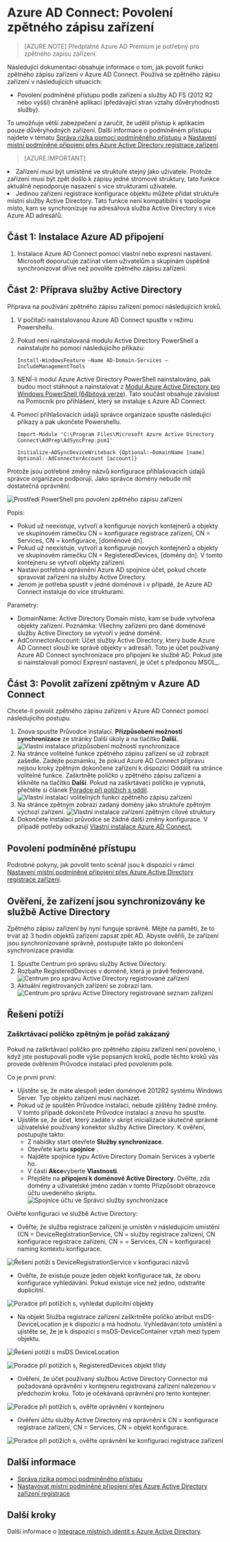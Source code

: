 <properties
    pageTitle="Azure AD Connect: Povolení zpětného zápisu zařízení | Microsoft Azure"
    description="Tento dokument podrobnosti o tom, jak povolit zpětného zápisu zařízení pomocí Azure AD Connect"
    services="active-directory"
    documentationCenter=""
    authors="billmath"
    manager="femila"
    editor="curtand"/>

<tags
    ms.service="active-directory"  
    ms.workload="identity"
    ms.tgt_pltfrm="na"
    ms.devlang="na"
    ms.topic="article"
    ms.date="08/29/2016"
    ms.author="billmath"/>

# <a name="azure-ad-connect-enabling-device-writeback"></a>Azure AD Connect: Povolení zpětného zápisu zařízení

>[AZURE.NOTE] Předplatné Azure AD Premium je potřebný pro zpětného zápisu zařízení.

Následující dokumentaci obsahuje informace o tom, jak povolit funkci zpětného zápisu zařízení v Azure AD Connect. Používá se zpětného zápisu zařízení v následujících situacích:

- Povolení podmíněné přístupu podle zařízení a služby AD FS (2012 R2 nebo vyšší) chráněné aplikací (předávající stran vztahy důvěryhodnosti služby).

To umožňuje větší zabezpečení a zaručit, že udělil přístup k aplikacím pouze důvěryhodných zařízení. Další informace o podmíněném přístupu najdete v tématu [Správa rizika pomocí podmíněného přístupu](active-directory-conditional-access.md) a [Nastavení místní podmíněné připojení přes Azure Active Directory registrace zařízení](https://msdn.microsoft.com/library/azure/dn788908.aspx).

>[AZURE.IMPORTANT]
<li>Zařízení musí být umístěné ve struktuře stejný jako uživatele. Protože zařízení musí být zpět došlo k zápisu jedné stromové struktury, tato funkce aktuálně nepodporuje nasazení s více strukturami uživatele.</li>
<li>Jedinou zařízení registrace konfigurace objektu můžete přidat struktuře místní služby Active Directory. Tato funkce není kompatibilní s topologie místo, kam se synchronizuje na adresářová služba Active Directory s více Azure AD adresářů.</li>

## <a name="part-1-install-azure-ad-connect"></a>Část 1: Instalace Azure AD připojení
1. Instalace Azure AD Connect pomocí vlastní nebo expresní nastavení. Microsoft doporučuje začínat všem uživatelům a skupinám úspěšně synchronizovat dříve než povolíte zpětného zápisu zařízení.

## <a name="part-2-prepare-active-directory"></a>Část 2: Příprava služby Active Directory
Příprava na používání zpětného zápisu zařízení pomocí následujících kroků.

1.  V počítači nainstalovanou Azure AD Connect spusťte v režimu Powershellu.

2.  Pokud není nainstalovaná modulu Active Directory PowerShell a nainstalujte ho pomocí následujícího příkazu:

    `Install-WindowsFeature –Name AD-Domain-Services –IncludeManagementTools`

3. NENÍ-li modul Azure Active Directory PowerShell nainstalováno, pak budou moct stáhnout a nainstalovat z [Modul Azure Active Directory pro Windows PowerShell (64bitová verze)](http://go.microsoft.com/fwlink/p/?linkid=236297). Tato součást obsahuje závislost na Pomocník pro přihlášení, který se instaluje s Azure AD Connect.

4.  Pomocí přihlašovacích údajů správce organizace spusťte následující příkazy a pak ukončete Powershellu.

    `Import-Module 'C:\Program Files\Microsoft Azure Active Directory Connect\AdPrep\AdSyncPrep.psm1'`

    `Initialize-ADSyncDeviceWriteback {Optional:–DomainName [name] Optional:-AdConnectorAccount [account]}`

Protože jsou potřebné změny názvů konfigurace přihlašovacích údajů správce organizace podporují. Jako správce domény nebude mít dostatečná oprávnění.

![Prostředí PowerShell pro povolení zpětného zápisu zařízení](./media/active-directory-aadconnect-feature-device-writeback/powershell.png)

Popis:

- Pokud už neexistuje, vytvoří a konfiguruje nových kontejnerů a objekty ve skupinovém rámečku CN = konfigurace registrace zařízení, CN = Services, CN = konfigurace, [doménové dn].
- Pokud už neexistuje, vytvoří a konfiguruje nových kontejnerů a objekty ve skupinovém rámečku CN = RegisteredDevices, [domény dn]. V tomto kontejneru se vytvoří objekty zařízení.
- Nastaví potřebná oprávnění Azure AD spojnice účet, pokud chcete spravovat zařízení na služby Active Directory.
- Jenom je potřeba spustit v jedné doménové i v případě, že Azure AD Connect instaluje do více strukturami.

Parametry:

- DomainName: Active Directory Domain místo, kam se bude vytvořena objekty zařízení. Poznámka: Všechny zařízení pro dané doménové služby Active Directory se vytvoří v jedné doméně.
- AdConnectorAccount: Účet služby Active Directory, který bude Azure AD Connect slouží ke správě objekty v adresáři. Toto je účet používaný Azure AD Connect synchronizace pro připojení ke službě AD. Pokud jste si nainstalovali pomocí Expresní nastavení, je účet s předponou MSOL_.

## <a name="part-3-enable-device-writeback-in-azure-ad-connect"></a>Část 3: Povolit zařízení zpětným v Azure AD Connect
Chcete-li povolit zpětného zápisu zařízení v Azure AD Connect pomocí následujícího postupu.

1.  Znova spusťte Průvodce instalací. **Přizpůsobení možností synchronizace** ze stránky Další úkoly a na tlačítko **Další.**
![Vlastní instalace přizpůsobení možností synchronizace](./media/active-directory-aadconnect-feature-device-writeback/devicewriteback2.png)
2.  Na stránce volitelné funkce zpětného zápisu zařízení se už zobrazit zašedle. Zadejte poznámku, že pokud Azure AD Connect přípravu nejsou kroky zpětným dokončené zařízení k dispozici Oddálit na stránce volitelné funkce. Zaškrtněte políčko u zpětného zápisu zařízení a klikněte na tlačítko **Další**. Pokud na zaškrtávací políčko je vypnutá, přečtěte si článek [Poradce při potížích s oddíl](#the-writeback-checkbox-is-still-disabled).
![Vlastní instalaci volitelných funkcí zpětného zápisu zařízení](./media/active-directory-aadconnect-feature-device-writeback/devicewriteback3.png)
3.  Na stránce zpětným zobrazí zadaný domény jako struktuře zpětným výchozí zařízení.
![Vlastní instalace zařízení zpětným cílové struktury](./media/active-directory-aadconnect-feature-device-writeback/devicewriteback4.png)
4.  Dokončete instalaci průvodce se žádné další změny konfigurace. V případě potřeby odkazují [Vlastní instalace Azure AD Connect.](./connect/active-directory-aadconnect-get-started-custom.md)

## <a name="enable-conditional-access"></a>Povolení podmíněné přístupu
Podrobné pokyny, jak povolit tento scénář jsou k dispozici v rámci [Nastavení místní podmíněné připojení přes Azure Active Directory registrace zařízení](https://msdn.microsoft.com/library/azure/dn788908.aspx).

## <a name="verify-devices-are-synchronized-to-active-directory"></a>Ověření, že zařízení jsou synchronizovány ke službě Active Directory
Zpětného zápisu zařízení by nyní funguje správně. Mějte na paměti, že to trvat až 3 hodin objektů zařízení zapsat zpět AD.  Abyste ověřili, že zařízení jsou synchronizované správně, postupujte takto po dokončení synchronizace pravidla:

1.  Spusťte Centrum pro správu služby Active Directory.
2.  Rozbalte RegisteredDevices v doméně, která je právě federované.
![Centrum pro správu Active Directory registrované zařízení](./media/active-directory-aadconnect-feature-device-writeback/devicewriteback5.png)
3.  Aktuální registrovaných zařízení se zobrazí tam.
![Centrum pro správu Active Directory registrované seznam zařízení](./media/active-directory-aadconnect-feature-device-writeback/devicewriteback6.png)

## <a name="troubleshooting"></a>Řešení potíží

### <a name="the-writeback-checkbox-is-still-disabled"></a>Zaškrtávací políčko zpětným je pořád zakázaný
Pokud na zaškrtávací políčko pro zpětného zápisu zařízení není povoleno, i když jste postupovali podle výše popsaných kroků, podle těchto kroků vás provede ověřením Průvodce instalací před povolením pole.

Co je první první:

- Ujistěte se, že máte alespoň jeden doménové 2012R2 systému Windows Server. Typ objektu zařízení musí nacházet.
- Pokud už je spuštěn Průvodce instalací, nebude zjištěny žádné změny. V tomto případě dokončete Průvodce instalací a znovu ho spusťte.
- Ujistěte se, že účet, který zadáte v skript inicializace skutečně správné uživatelské používaný konektor služby Active Directory. K ověření, postupujte takto:
    - Z nabídky start otevřete **Služby synchronizace**.
    - Otevřete kartu **spojnice** .
    - Najděte spojnice typu Active Directory Domain Services a vyberte ho.
    - V části **Akce**vyberte **Vlastnosti**.
    - Přejděte na **připojení k doménové Active Directory**. Ověřte, zda domény a uživatelské jméno zadán v tomto Přizpůsobit obrazovce účtu uvedeného skriptu.
![Spojnice účtu ve Správci služby synchronizace](./media/active-directory-aadconnect-feature-device-writeback/connectoraccount.png)

Ověřte konfiguraci ve službě Active Directory:
- Ověřte, že služba registrace zařízení je umístěn v následujícím umístění (CN = DeviceRegistrationService, CN = služby registrace zařízení, CN konfigurace registrace zařízení, CN = = Services, CN = konfigurace) naming kontextu konfigurace.

![Řešení potíží s DeviceRegistrationService v konfiguraci názvů](./media/active-directory-aadconnect-feature-device-writeback/troubleshoot1.png)

- Ověřte, že existuje pouze jeden objekt konfigurace tak, že oboru konfigurace vyhledávání. Pokud existuje více než jedno, odstraňte duplicitní.

![Poradce při potížích s, vyhledat duplicitní objekty](./media/active-directory-aadconnect-feature-device-writeback/troubleshoot2.png)

- Na objekt Služba registrace zařízení zaškrtněte políčko atribut msDS-DeviceLocation je k dispozici a má hodnotu. Vyhledávání toto umístění a ujistěte se, že je k dispozici s msDS-DeviceContainer vztah mezi typem objektu.

![Řešení potíží s msDS DeviceLocation](./media/active-directory-aadconnect-feature-device-writeback/troubleshoot3.png)

![Poradce při potížích s, RegisteredDevices objekt třídy](./media/active-directory-aadconnect-feature-device-writeback/troubleshoot4.png)

- Ověření, že účet používaný službou Active Directory Connector má požadovaná oprávnění v kontejneru registrovaná zařízení nalezenou v předchozím kroku. Toto je očekávaná oprávnění pro tento kontejner:

![Poradce při potížích s, ověřte oprávnění v kontejneru](./media/active-directory-aadconnect-feature-device-writeback/troubleshoot5.png)

- Ověření účtu služby Active Directory má oprávnění k CN = konfigurace registrace zařízení, CN = Services, CN = objekt konfigurace.

![Poradce při potížích s, ověřte oprávnění ke konfiguraci registrace zařízení](./media/active-directory-aadconnect-feature-device-writeback/troubleshoot6.png)

## <a name="additional-information"></a>Další informace
- [Správa rizika pomocí podmíněného přístupu](active-directory-conditional-access.md)
- [Nastavovat místní podmíněné připojení přes Azure Active Directory zařízení registrace](https://msdn.microsoft.com/library/azure/dn788908.aspx)

## <a name="next-steps"></a>Další kroky
Další informace o [Integrace místních identit s Azure Active Directory](active-directory-aadconnect.md).
